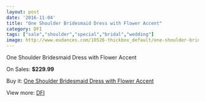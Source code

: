 ```yaml
---
layout: post
date: '2016-11-04'
title: "One Shoulder Bridesmaid Dress with Flower Accent"
category: DFI
tags: ["sale","shoulder","special","bridal","wedding"]
image: http://www.eudances.com/10526-thickbox_default/one-shoulder-bridesmaid-dress-with-flower-accent.jpg
---
```

One Shoulder Bridesmaid Dress with Flower Accent

On Sales: **$229.99**
<a href="https://www.eudances.com/en/dfi/3414-one-shoulder-bridesmaid-dress-with-flower-accent.html"><amp-img layout="responsive" width="600" height="600" src="//www.eudances.com/10526-thickbox_default/one-shoulder-bridesmaid-dress-with-flower-accent.jpg" alt="One Shoulder Bridesmaid Dress with Flower Accent 0" /></a>
<a href="https://www.eudances.com/en/dfi/3414-one-shoulder-bridesmaid-dress-with-flower-accent.html"><amp-img layout="responsive" width="600" height="600" src="//www.eudances.com/10529-thickbox_default/one-shoulder-bridesmaid-dress-with-flower-accent.jpg" alt="One Shoulder Bridesmaid Dress with Flower Accent 1" /></a>
<a href="https://www.eudances.com/en/dfi/3414-one-shoulder-bridesmaid-dress-with-flower-accent.html"><amp-img layout="responsive" width="600" height="600" src="//www.eudances.com/10528-thickbox_default/one-shoulder-bridesmaid-dress-with-flower-accent.jpg" alt="One Shoulder Bridesmaid Dress with Flower Accent 2" /></a>
<a href="https://www.eudances.com/en/dfi/3414-one-shoulder-bridesmaid-dress-with-flower-accent.html"><amp-img layout="responsive" width="600" height="600" src="//www.eudances.com/10527-thickbox_default/one-shoulder-bridesmaid-dress-with-flower-accent.jpg" alt="One Shoulder Bridesmaid Dress with Flower Accent 3" /></a>

Buy it: [One Shoulder Bridesmaid Dress with Flower Accent](https://www.eudances.com/en/dfi/3414-one-shoulder-bridesmaid-dress-with-flower-accent.html "One Shoulder Bridesmaid Dress with Flower Accent")

View more: [DFI](https://www.eudances.com/en/61-DFI "DFI")